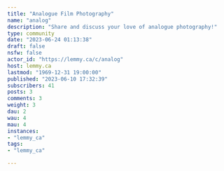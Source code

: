 ```yaml
---
title: "Analogue Film Photography" 
name: "analog"
description: "Share and discuss your love of analogue photography!"
type: community
date: "2023-06-24 01:13:38"
draft: false
nsfw: false
actor_id: "https://lemmy.ca/c/analog"
host: lemmy.ca
lastmod: "1969-12-31 19:00:00"
published: "2023-06-10 17:32:39"
subscribers: 41
posts: 3
comments: 3
weight: 3
dau: 2
wau: 4
mau: 4
instances:
- "lemmy_ca"
tags: 
- "lemmy_ca"

---
```

